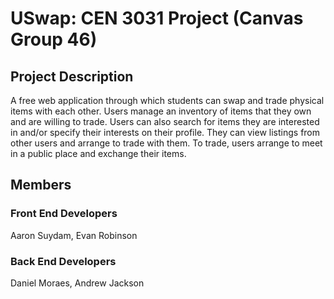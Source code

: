 # USwap: CEN 3031 Project (Canvas Group 46)

## Project Description
A free web application through which students can swap and trade physical items with each other. Users manage an inventory of items that they own and are willing to trade. Users can also search for items they are interested in and/or specify their interests on their profile. They can view listings from other users and arrange to trade with them. To trade, users arrange to meet in a public place and exchange their items. 
## Members
### Front End Developers
Aaron Suydam,
Evan Robinson
### Back End Developers
Daniel Moraes,
Andrew Jackson
